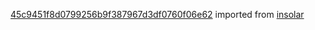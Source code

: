 [45c9451f8d0799256b9f387967d3df0760f06e62](https://github.com/insolar/insolar/commit/45c9451f8d0799256b9f387967d3df0760f06e62) imported from [insolar](https://github.com/insolar/insolar)
